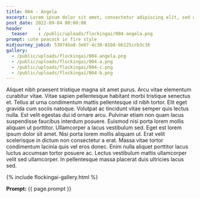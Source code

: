 ```yaml
---
title: 004 - Angela
excerpt: Lorem ipsum dolor sit amet, consectetur adipiscing elit, sed do eiusmod tempor incididunt ut labore et dolore magna aliqua.
post_date: 2022-09-04 00:00:00
header      :
  teaser    : /public/uploads/flockingai/004-angela.png
prompt: cute peacock in fire style
midjourney_jobid: 53074ba8-3e07-4c30-81b8-bb125ccb3c36
gallery: 
  - /public/uploads/flockingai/004-angela.png
  - /public/uploads/flockingai/004-a.png
  - /public/uploads/flockingai/004-c.png
  - /public/uploads/flockingai/004-b.png
---
```


Aliquet nibh praesent tristique magna sit amet purus. Arcu vitae elementum curabitur vitae. Vitae sapien pellentesque habitant morbi tristique senectus et. Tellus at urna condimentum mattis pellentesque id nibh tortor. Elit eget gravida cum sociis natoque. Volutpat ac tincidunt vitae semper quis lectus nulla. Est velit egestas dui id ornare arcu. Pulvinar etiam non quam lacus suspendisse faucibus interdum posuere. Euismod nisi porta lorem mollis aliquam ut porttitor. Ullamcorper a lacus vestibulum sed. Eget est lorem ipsum dolor sit amet. Nisi porta lorem mollis aliquam ut. Erat velit scelerisque in dictum non consectetur a erat. Massa vitae tortor condimentum lacinia quis vel eros donec. Enim nulla aliquet porttitor lacus luctus accumsan tortor posuere ac. Lectus vestibulum mattis ullamcorper velit sed ullamcorper. In pellentesque massa placerat duis ultricies lacus sed.

{% include flockingai-gallery.html %}

**Prompt:** {{ page.prompt }}
